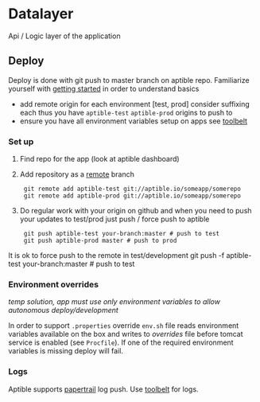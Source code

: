 # Datalayer
Api / Logic layer of the application

## Deploy

Deploy is done with git push to master branch on aptible repo.
Familiarize yourself with [getting started](https://www.aptible.com/support/quickstart/java/jersey) in order to understand basics

* add remote origin for each environment [test, prod] consider suffixing each thus you have `aptible-test` `aptible-prod` origins to push to
* ensure you have all environment variables setup on apps see [toolbelt](https://www.aptible.com/support/toolbelt/) 

### Set up

1. Find repo for the app (look at aptible dashboard)
2. Add repository as a [remote](https://git-scm.com/book/en/v2/Git-Basics-Working-with-Remotes) branch  

        git remote add aptible-test git://aptible.io/someapp/somerepo
        git remote add aptible-prod git://aptible.io/someapp/somerepo

3. Do regular work with your origin on github and when you need to push your updates to test/prod just push / force push to aptible

        git push aptible-test your-branch:master # push to test
        git push aptible-prod master # push to prod

It is ok to force push to the remote in test/development
        git push -f aptible-test your-branch:master # push to test

### Environment overrides

_temp solution, app must use only environment variables to allow autonomous deploy/development_

In order to support `.properties` override `env.sh` file reads environment variables available on the box and writes to _overrides_ file before tomcat service is enabled (see `Procfile`). If one of the required environment variables is missing deploy will fail.

### Logs

Aptible supports [papertrail](https://papertrailapp.com/) log push. Use [toolbelt](https://www.aptible.com/support/toolbelt/) for logs.
